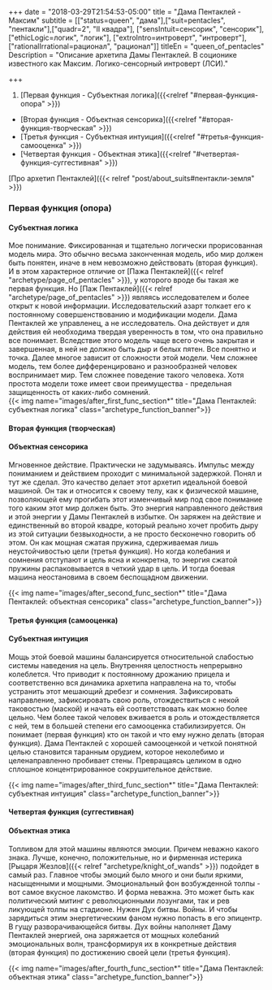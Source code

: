 +++
date = "2018-03-29T21:54:53-05:00"
title = "Дама Пентаклей - Максим"
subtitle = [["status=queen", "дама"],["suit=pentacles", "пентакли"],["quadr=2", "II квадра"], ["sensIntuit=сенсорик", "сенсорик"], ["ethicLogic=логик", "логик"], ["extroIntro=интроверт", "интроверт"], ["rationalIrrational=рационал", "рационал"]]
titleEn = "queen_of_pentacles"
Description = "Описание архетипа Дамы Пентаклей. В соционике известного как Максим. Логико-сенсорный интроверт (ЛСИ)."

+++

1. [Первая функция - Субъектная логика]({{<relref "#первая-функция-опора" >}})
+ [Вторая функция - Объектная сенсорика]({{<relref "#вторая-функция-творческая" >}})
+ [Третья функция - Субъектная интуиция]({{<relref "#третья-функция-самооценка" >}})
+ [Четвертая функция - Объектная этика]({{<relref "#четвертая-функция-суггестивная" >}})

<span class="badge badge-info badge-link">[Про архетип Пентаклей]({{< relref "post/about_suits#пентакли-земля" >}})</span>

### Первая функция (опора)
#### Субъектная логика
 
Мое понимание. Фиксированная и тщательно логически прорисованная модель мира. Это обычно весьма законченная 
модель, ибо мир должен быть понятен, иначе в нем невозможно действовать (вторая функция). И в этом характерное 
отличие от [Пажа Пентаклей]({{< relref "archetype/page_of_pentacles" >}}), у которого вроде бы такая же первая функция. 
Но [Паж Пентаклей]({{< relref "archetype/page_of_pentacles" >}}) являясь исследователем 
и более открыт к новой информации. Исследовательский азарт толкает его к постоянному совершенствованию и 
модификации модели. Дама Пентаклей же управленец, а не исследователь. Она действует и для действия ей необходима твердая уверенность 
в том, что она правильно все понимает. Вследствие этого модель чаще всего очень закрытая и завершенная, в ней не должно быть дыр и 
белых пятен. Все понятно и точка. Далее многое зависит от сложности этой модели. Чем сложнее модель, тем более дифференцировано и 
разнообразней человек воспринимает мир. Тем сложнее поведение такого человека. Хотя простота модели тоже имеет свои преимущества - 
предельная защищенность от каких-либо сомнений.  
{{< img name="images/after_first_func_section*" title="Дама Пентаклей: субъектная логика" class="archetype_function_banner">}}

#### Вторая функция (творческая)
#### Объектная сенсорика
 
Мгновенное действие. Практически не задумываясь. Импульс между пониманием и действием проходит с минимальной задержкой. Понял и тут 
же сделал. Это качество делает этот архетип идеальной боевой машиной. Он так и относится к своему телу, как к физической машине, 
позволяющей ему прогибать этот изменчивый мир под свое понимание того каким этот мир должен быть. Это энергия направленного действия 
и этой энергии у Дамы Пентаклей в избытке. Он заряжен на действие и единственный во второй квадре, который реально хочет пробить 
дыру из этой ситуации безвыходности, а не просто бесконечно говорить об этом. Он как мощная сжатая пружина, сдерживаемая лишь 
неустойчивостью цели (третья функция). Но когда колебания и сомнения отступают и цель ясна и конкретна, то энергия сжатой пружины 
распаковывается в четкий удар в цель. И тогда боевая машина неостановима в своем беспощадном движении. 

{{< img name="images/after_second_func_section*" title="Дама Пентаклей: объектная сенсорика" class="archetype_function_banner">}}

#### Третья функция (самооценка)
#### Субъектная интуиция

Мощь этой боевой машины балансируется относительной слабостью системы наведения на цель. Внутренняя целостность непрерывно колеблется. 
Что приводит к постоянному дрожанию прицела и соответственно вся динамика архетипа направлена на то, чтобы устранить этот 
мешающий дребезг и сомнения. Зафиксировать направление, зафиксировать свою роль, отождествиться с некой таковостью (маской) 
и начать ей соответствовать как можно более цельно. Чем более такой человек вживается в роль и отождествляется с ней, тем в 
большей степени его самооценка стабилизируется. Он понимает (первая функция) кто он такой и что ему нужно делать (вторая функция). 
Дама Пентаклей с хорошей самооценкой и четкой понятной целью становится таранным орудием, которое неколебимо и целенаправленно 
пробивает стены. Превращаясь целиком в одно сплошное концентрированное сокрушительное действие.

{{< img name="images/after_third_func_section*" title="Дама Пентаклей: субъектная интуиция" class="archetype_function_banner">}}

#### Четвертая функция (суггестивная)
#### Объектная этика

Топливом для этой машины являются эмоции. Причем неважно какого знака. Лучше, конечно, положительные, но и фирменная истерика 
[Рыцаря Жезлов]({{< relref "archetype/knight_of_wands" >}}) подойдет в самый раз. Главное чтобы эмоций было много и они были яркими, насыщенными и мощными. Эмоциональный 
фон возбужденной толпы - вот самое вкусное лакомство. И форма неважна. Это может быть как политический митинг с революционными 
лозунгами, так и рев ликующей толпы на стадионе. Нужен Дух битвы. Войны. И чтобы зарядиться этим энергетическим фаном нужно 
попасть в его эпицентр. В гущу разворачивающейся битвы. Дух войны наполняет Даму Пентаклей энергией, она заряжается от мощных 
колебаний эмоциональных волн, трансформируя их в конкретные действия (вторая функция) по достижению своей цели (третья функция).

{{< img name="images/after_fourth_func_section*" title="Дама Пентаклей: объектная этика" class="archetype_function_banner">}}
